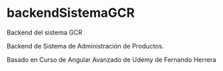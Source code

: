 # backendSistemaGCR
Backend del sistema GCR

Backend de Sistema de Administración de Productos.

Basado en Curso de Angular Avanzado de Udemy de Fernando Herrera
